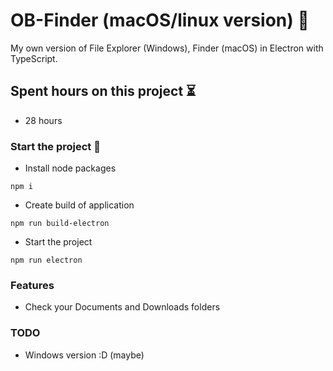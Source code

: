 # OB-Finder (macOS/linux version) 🍊

My own version of File Explorer (Windows), Finder (macOS) in Electron with TypeScript.

## Spent hours on this project ⏳

- 28 hours

### Start the project 🚀

- Install node packages

```
npm i
```

- Create build of application

```
npm run build-electron
```

- Start the project

```
npm run electron
```

### Features

- Check your Documents and Downloads folders

### TODO

- Windows version :D (maybe)
